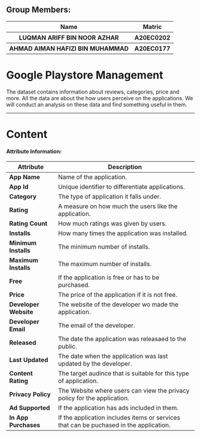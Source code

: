 ## Group Members: 
<table align = "center">
  <tr> 
    <th>Name</th>
    <th>Matric</th>
  </tr>
  <tr>
    <th>LUQMAN ARIFF BIN NOOR AZHAR</th>
    <th>A20EC0202</th>
  </tr>
<tr>
    <th>AHMAD AIMAN HAFIZI BIN MUHAMMAD</th>
    <th>A20EC0177</th>
  </tr>
</table>
<h1>Google Playstore Management</h1>

The dataset contains information about reviews, categories, price and more. All the data are about the how users perceive on the applications. We will conduct an analysis on these data and find something useful in them.


<hr>
<h1>Content</h1>

#### Attribute Information:
| Attribute | Description |
| --- | --- |
| **App Name** |   Name of the application.  |
|**App Id** |   Unique identifier to differentiate applications. |
| **Category** | The type of application it falls under.|
| **Rating** |  A measure on how much the users like the application.|
| **Rating Count** | How much ratings was given by users.|
| **Installs** |  How many times the application was installed.|
| **Minimum Installs** | The minimum number of installs.|
| **Maximum Installs** | The maximum number of installs.  |
| **Free** |  If the application is free or has to be purchased.   |
|**Price** |  The price of the application if it is not free. |
| **Developer Website** | The website of the developer wo made the application.|
| **Developer Email** | The email of the developer.|
| **Released** | The date the application was releasaed to the public.|
| **Last Updated** |   The date when the application was last updated by the developer.|
| **Content Rating** |   The target audince that is suitable for this type of application.|
| **Privacy Policy** |   The Website where users can view the privacy policy for the application. |
| **Ad Supported** |   If the application has ads included in them. |
| **In App Purchases** |   If the application includes items or services that can be puchased in the application.|

